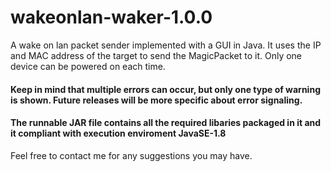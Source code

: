# wakeonlan-waker-1.0.0

A wake on lan packet sender implemented with a GUI in Java. It uses the IP and MAC address of the target to send the MagicPacket to it. Only one device can be powered on each time.<br>

#### Keep in mind that multiple errors can occur, but only one type of warning is shown. Future releases will be more specific about error signaling.<br>

#### The runnable JAR file contains all the required libaries packaged in it and it compliant with execution enviroment JavaSE-1.8

Feel free to contact me for any suggestions you may have. 
